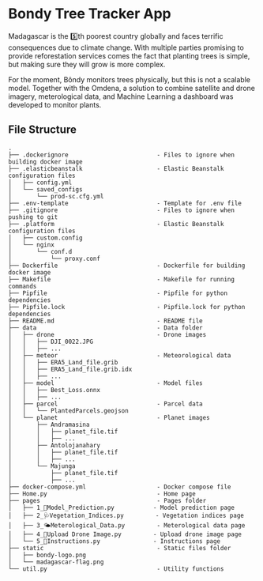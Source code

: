 # Bondy Tree Tracker App
Madagascar is the 5️⃣th poorest country globally and faces terrific consequences due to climate change.
With multiple parties promising to provide reforestation services comes the fact that planting trees is simple, but making sure they will grow is more complex. 

For the moment, Bôndy monitors trees physically, but this is not a scalable model. 
Together with the Omdena, a solution to combine satellite and drone imagery, meterological data, and Machine Learning a dashboard was developed to monitor plants.

## File Structure
```
.
├── .dockerignore                         - Files to ignore when building docker image
├── .elasticbeanstalk                     - Elastic Beanstalk configuration files
│   ├── config.yml
│   └── saved_configs
│       └── prod-sc.cfg.yml
├── .env-template                         - Template for .env file
├── .gitignore                            - Files to ignore when pushing to git
├── .platform                             - Elastic Beanstalk configuration files
│   ├── custom.config
│   └── nginx
│       └── conf.d
│           └── proxy.conf
├── Dockerfile                            - Dockerfile for building docker image
├── Makefile                              - Makefile for running commands
├── Pipfile                               - Pipfile for python dependencies
├── Pipfile.lock                          - Pipfile.lock for python dependencies
├── README.md                             - README file
├── data                                  - Data folder
│   ├── drone                             - Drone images
│   │   ├── DJI_0022.JPG
│   │   ├── ...
│   ├── meteor                            - Meteorological data
│   │   ├── ERA5_Land_file.grib
│   │   ├── ERA5_Land_file.grib.idx
│   │   ├── ...
│   ├── model                             - Model files
│   │   ├── Best_Loss.onnx
│   │   ├── ...
│   ├── parcel                            - Parcel data
│   │   └── PlantedParcels.geojson
│   └── planet                            - Planet images
│       ├── Andramasina
│       │   ├── planet_file.tif
│       │   ├── ...
│       ├── Antolojanahary
│       │   ├── planet_file.tif
│       │   ├── ...
│       └── Majunga
│           ├── planet_file.tif
│           ├── ...
├── docker-compose.yml                    - Docker compose file
├── Home.py                               - Home page
├── pages                                 - Pages folder
│   ├── 1_🔮Model_Prediction.py           - Model prediction page
│   ├── 2_🩺Vegetation_Indices.py         - Vegetation indices page
│   ├── 3_🌤️Meterological_Data.py         - Meterological data page
│   ├── 4_📁Upload Drone Image.py         - Upload drone image page
│   └── 5_📒Instructions.py               - Instructions page
├── static                                - Static files folder
│   ├── bondy-logo.png
│   └── madagascar-flag.png
└── util.py                               - Utility functions
```
